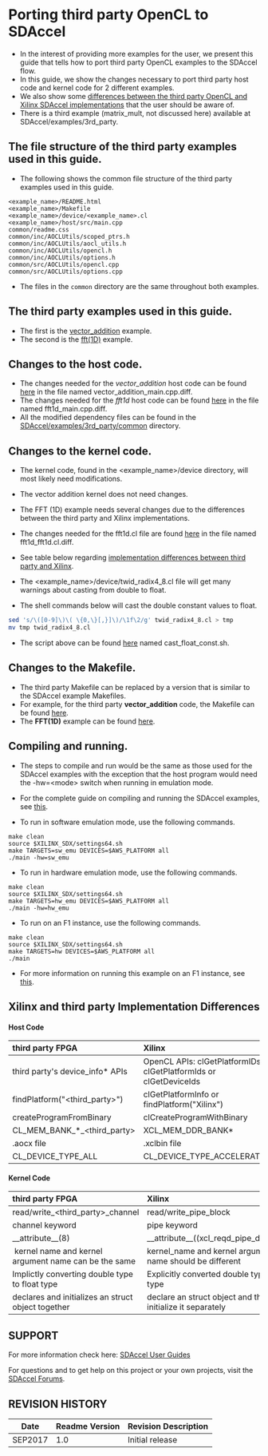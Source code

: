 # Porting third party OpenCL to SDAccel
* In the interest of providing more examples for the user, we present this guide that tells how to port third party OpenCL examples to the SDAccel flow.
* In this guide, we show the changes necessary to port third party host code and kernel code for 2 different examples.
* We also show some [differences between the third party OpenCL and Xilinx SDAccel implementations](#xilinx-and-third-party-implementation-differences) that the user should be aware of.
* There is a third example (matrix_mult, not discussed here) available at SDAccel/examples/3rd_party.

## The file structure of the third party examples used in this guide.
 * The following shows the common file structure of the third party examples used in this guide.
```
<example_name>/README.html
<example_name>/Makefile
<example_name>/device/<example_name>.cl
<example_name>/host/src/main.cpp
common/readme.css
common/inc/AOCLUtils/scoped_ptrs.h
common/inc/AOCLUtils/aocl_utils.h
common/inc/AOCLUtils/opencl.h
common/inc/AOCLUtils/options.h
common/src/AOCLUtils/opencl.cpp
common/src/AOCLUtils/options.cpp
```
* The files in the `common` directory are the same throughout both examples.

## The third party examples used in this guide.
  * The first is the [vector_addition](https://www.altera.com/support/support-resources/design-examples/design-software/opencl/vector-addition.html) example.
  * The second is the [fft(1D)](https://www.altera.com/support/support-resources/design-examples/design-software/opencl/fft-1d.html) example.

## Changes to the host code.

 * The changes needed for the *vector_addition* host code can be found [here](../examples/3rd_party/vector_addition) in the file named vector_addition_main.cpp.diff.
 * The changes needed for the *fft1d* host code can be found [here](../examples/3rd_party/fft1d) in the file named fft1d_main.cpp.diff.
 * All the modified dependency files can be found in the [SDAccel/examples/3rd_party/common](../examples/3rd_party/common) directory.

## Changes to the kernel code.

* The kernel code, found in the &lt;example_name>/device directory, will most likely need modifications.
* The vector addition kernel does not need changes.
* The FFT (1D) example needs several changes due to the differences between the third party and Xilinx implementations.
* The changes needed for the fft1d.cl file are found [here](../examples/3rd_party/fft1d) in the file named fft1d_fft1d.cl.diff.
* See table below regarding [implementation differences between third party and Xilinx](#xilinx-and-third-party-implementation-differences).

* The &lt;example_name>/device/twid_radix4_8.cl file will get many warnings about casting from double to float.
* The shell commands below will cast the double constant values to float.

```sh
sed 's/\([0-9]\)\( \{0,\}[,}]\)/\1f\2/g' twid_radix4_8.cl > tmp
mv tmp twid_radix4_8.cl
```
* The script above can be found [here](../examples/3rd_party/fft1d) named cast_float_const.sh.

## Changes to the Makefile.

* The third party Makefile can be replaced by a version that is similar to the SDAccel example Makefiles.
* For example, for the third party **vector_addition** code, the Makefile can be found [here](../examples/3rd_party/vector_addition).
* The **FFT(1D)** example can be found [here](../examples/3rd_party/fft1d).  


## Compiling and running.
* The steps to compile and run would be the same as those used for the SDAccel examples with the exception that the host program would need the -hw=&lt;mode> switch when running in emulation mode.
* For the complete guide on compiling and running the SDAccel examples, see [this](../README.md).

* To run in software emulation mode, use the following commands.
 ```
make clean
source $XILINX_SDX/settings64.sh
make TARGETS=sw_emu DEVICES=$AWS_PLATFORM all
./main -hw=sw_emu
```

* To run in hardware emulation mode, use the following commands.
 ```
make clean
source $XILINX_SDX/settings64.sh
make TARGETS=hw_emu DEVICES=$AWS_PLATFORM all
./main -hw=hw_emu
```

* To run on an F1 instance, use the following commands.
 ```
make clean
source $XILINX_SDX/settings64.sh
make TARGETS=hw DEVICES=$AWS_PLATFORM all
./main
```

* For more information on running this example on an F1 instance, see [this](../README.md#step-by-step-guide-how-to-load-and-test-a-registered-afi-from-within-an-f1-instance).


## Xilinx and third party Implementation Differences
#### Host Code
| third party FPGA     | Xilinx     |
| :------------- | :------------- |
| third party's device_info* APIs | OpenCL APIs: clGetPlatformIDs or clGetPlatformIds or clGetDeviceIds |
| findPlatform("&lt;third_party>") | clGetPlatformInfo or findPlatform("Xilinx") |
| createProgramFromBinary | clCreateProgramWithBinary |
| CL_MEM_BANK_*_&lt;third_party> | XCL_MEM_DDR_BANK* |
| .aocx file | .xclbin file |
| CL_DEVICE_TYPE_ALL | CL_DEVICE_TYPE_ACCELERATOR |

#### Kernel Code
| third party FPGA | Xilinx |
| :------------- | :------------- |
| read/write_&lt;third_party>_channel | read/write_pipe_block |
| channel  keyword | pipe keyword |
| \_\_attribute__(8) | \_\_attribute__((xcl_reqd_pipe_depth(16))) |
| kernel name and kernel argument name can be the same | kernel_name and kernel arguments' name should be different |
| Implictly converting double type to float type | Explicitly converted double type to float type |
| declares and initializes an struct object together | declare an struct object and then initialize it separately |

## SUPPORT
For more information check here:
[SDAccel User Guides][]

For questions and to get help on this project or your own projects, visit the [SDAccel Forums][].

## REVISION HISTORY

Date    | Readme Version | Revision Description
--------|----------------|-------------------------
SEP2017 | 1.0            | Initial release



[SDAccel Forums]: https://forums.xilinx.com/t5/SDAccel/bd-p/SDx
[SDAccel User Guides]: http://www.xilinx.com/support/documentation-navigation/development-tools/software-development/sdaccel.html?resultsTablePreSelect=documenttype:SeeAll#documentation
